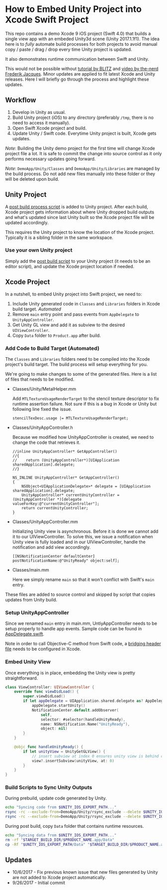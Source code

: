 # How to Embed Unity Project into Xcode Swift Project

This repo contains a demo Xcode 9 iOS project (Swift 4.0) that builds a single view app with an embeded Unity3d scene
(Unity 2017.1.1f1).  The idea here is to *fully* automate build processes for both projects to avoid manual
copy / paste / drag / drop every time Unity project is updated.

It also demonstrates runtime communication between Swift and Unity.

This would not be possible without [tutorial by BLITZ][1] and [video by the-nerd Frederik Jacques][2].  Minor updates
are applied to fit latest Xcode and Unity releases.  Here I will briefly go through the process and highlight
these updates.

## Workflow
1. Develop in Unity as usual.
2. Build Unity project (iOS) to any directory (preferably `/tmp`, there is no need to access it manually).
3. Open Swift Xcode project and build.
4. Update Unity / Swift code. Everytime Unity project is built, Xcode gets updates.

*Note*: Building the Unity demo project for the first time will change Xcode project file a lot.
It is safe to commit the change into source control as it only performs necessary updates going forward.

*Note*: `DemoApp/Unity/Classes` and `DemoApp/Unity/Libraries` are managed by the build process.
Do not add new files manually into these folder or they will be deleted upon build.

## Unity Project

A [post build process script][5] is added to Unity project. After each build, Xcode project gets information about
where Unity dropped build outputs and what's updated since last Unity built so the Xcode project file will be updated
accordingly.

This requires the Unity project to know the location of the Xcode project.  Typically it is a sibling folder in the
same workspace.

### Use your own Unity project
Simply add the [post build script][5] to your Unity project (it needs to be an editor script), and update the
Xcode project location if needed.

## Xcode Project

In a nutshell, to embed Unity project into Swift project, we need to:

1. Include Unity generated code in `Classes` and `Libraries` folders in Xcode build target. *Automated*
2. Remove `main` entry point and pass events from `AppDelegate` to `UnityAppController`.
3. Get Unity GL view and add it as subview to the desired `UIViewController`.
4. Copy `Data` folder to `Product.app` after build.

### Add Code to Build Target (Automated)

The `Classes` and `Libraries` folders need to be compiled into the Xcode project's build target. The build process will
setup everything for you.

We're going to make changes to some of the generated files. Here is a list of files that needs to be modified.

* Classes/Unity/MetalHelper.mm

  Add `MTLTextureUsageRenderTarget` to the stencil texture descriptor to fix runtime assertion failure.  Not sure if
  this is a bug in Xcode or Unity but following line fixed the issue.

  ```objc
  stencilTexDesc.usage |= MTLTextureUsageRenderTarget;
  ```

* Classes/UnityAppController.h

  Because we modified how UnityAppController is created, we need to change the code that retrieves it.

  ```objc
  //inline UnityAppController* GetAppController()
  //{
  //    return (UnityAppController*)[UIApplication sharedApplication].delegate;
  //}

  NS_INLINE UnityAppController* GetAppController()
  {
      NSObject<UIApplicationDelegate>* delegate = [UIApplication sharedApplication].delegate;
      UnityAppController* currentUnityController = (UnityAppController *)[delegate valueForKey:@"currentUnityController"];
      return currentUnityController;
  }
  ```

* Classes/UnityAppController.mm

  Initializing Unity view is asynchronous.  Before it is done we cannot add it to our UIViewController.  To solve this,
  we issue a notification when Unity view is fully loaded and in our UIViewController, handle the notification and add
  view accordingly.

  ```objc
  [[NSNotificationCenter defaultCenter] postNotificationName:@"UnityReady" object:self];
  ```

* Classes/main.mm

  Here we simply rename `main` so that it won't conflict with Swift's `main` entry.

These files are added to source control and skipped by script that copies updates from Unity build.

### Setup UnityAppController

Since we renamed `main` entry in main.mm, UntiyAppController needs to be setup properly to handle app events.
Sample code can be found in [AppDelegate.swift][4].

Note in order to call Objective-C method from Swift code, a [bridging header file][3] needs to be configured in Xcode.

### Embed Unity View

Once everything is in place, embedding the Unity view is pretty straightforward.

```swift
class ViewController: UIViewController {
    override func viewDidLoad() {
        super.viewDidLoad()
        if let appDelegate = UIApplication.shared.delegate as? AppDelegate {
            appDelegate.startUnity()
            NotificationCenter.default.addObserver(
                self,
                selector: #selector(handleUnityReady),
                name: NSNotification.Name("UnityReady"),
                object: nil)
        }
    }

    @objc func handleUnityReady() {
        if let unityView = UnityGetGLView() {
            // insert subview at index 0 ensures unity view is behind current UI view
            view?.insertSubview(unityView, at: 0)
        }
    }
}
```

### Build Scripts to Sync Unity Outputs

During prebuild, update code generated by Unity.

```sh
echo "Syncing code from $UNITY_IOS_EXPORT_PATH..."
rsync -rc --exclude-from=DemoApp/Unity/rsync_exclude --delete $UNITY_IOS_EXPORT_PATH/Classes/ DemoApp/Unity/Classes/
rsync -rc --exclude-from=DemoApp/Unity/rsync_exclude --delete $UNITY_IOS_EXPORT_PATH/Libraries/ DemoApp/Unity/Libraries/
```

During post build, copy `Data` folder that contains runtime resources.

```sh
echo "Syncing data from $UNITY_IOS_EXPORT_PATH..."
rm -rf "$TARGET_BUILD_DIR/$PRODUCT_NAME.app/Data"
cp -Rf "$UNITY_IOS_EXPORT_PATH/Data" "$TARGET_BUILD_DIR/$PRODUCT_NAME.app/Data"
```

## Updates
* 10/6/2017 - Fix previous known issue that new files generated by Unity are not added to Xcode project automatically.
* 9/26/2017 - Initial commit


[1]: https://github.com/blitzagency/ios-unity5
[2]: http://www.the-nerd.be/2015/08/20/a-better-way-to-integrate-unity3d-within-a-native-ios-application/
[3]: https://developer.apple.com/library/content/documentation/Swift/Conceptual/BuildingCocoaApps/MixandMatch.html
[4]: https://github.com/jiulongw/swift-unity/blob/master/demo/xcode/DemoApp/AppDelegate.swift
[5]: https://github.com/jiulongw/swift-unity/blob/master/demo/unity/Assets/Scripts/Editor/PostBuild.cs
